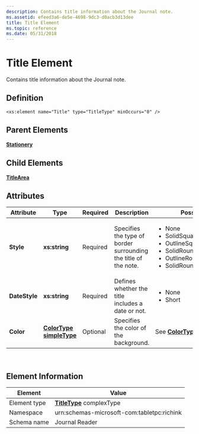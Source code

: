 ```yaml
---
description: Contains title information about the Journal note.
ms.assetid: efeed3a6-de5e-4698-9dc3-d0acb3d13dee
title: Title Element
ms.topic: reference
ms.date: 05/31/2018
---
```


# Title Element

Contains title information about the Journal note.

## Definition

``` syntax
<xs:element name="Title" type="TitleType" minOccurs="0" />
```

## Parent Elements

[**Stationery**](stationery-element.md)

## Child Elements

[**TitleArea**](titlearea-element.md)

## Attributes




| Attribute | Type | Required | Description | Possible Values | 
|-----------|------|----------|-------------|-----------------|
| <strong>Style</strong> | <strong>xs:string</strong> | Required | Specifies the type of border surrounding the title of the note. | <ul><li>None</li><li>SolidSquare</li><li>OutlineSquare</li><li>SolidRoundRect</li><li>OutlineRoundRect</li><li>SolidRoundRectDottedBaseline</li></ul> | 
| <strong>DateStyle</strong> | <strong>xs:string</strong> | Required | Defines whether the title includes a date or not. | <ul><li>None</li><li>Short</li></ul> | 
| <strong>Color</strong> | <a href="colortype-simple-type.md"><strong>ColorType simpleType</strong></a> | Optional | Specifies the color of the background. | See <a href="colortype-simple-type.md"><strong>ColorType simpleType</strong></a>. | 




 

## Element Information



| Element      | Value                                                   |
|--------------|---------------------------------------------------------|
| Element type | [**TitleType**](titletype-complex-type.md) complexType |
| Namespace    | urn:schemas-microsoft-com:tabletpc:richink              |
| Schema name  | Journal Reader                                          |



 

 

 



